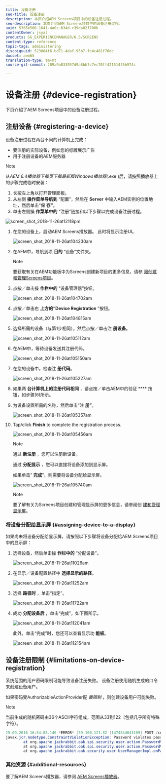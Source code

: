 ```yaml
---
title: 设备注册
seo-title: 设备注册
description: 本页介绍AEM Screens项目中的设备注册过程。
seo-description: 本页介绍AEM Screens项目中的设备注册过程。
uuid: 5365e506-1641-4a0c-b34d-c39da02f700b
contentOwner: jsyal
products: SG_EXPERIENCEMANAGER/6.5/SCREENS
content-type: reference
topic-tags: administering
discoiquuid: 523084f6-bd71-4daf-95b7-fc4c481f76dc
docset: aem65
translation-type: tm+mt
source-git-commit: 209a9a833957d9a8bb7c7ec70ff421514f5b974c

---
```



# 设备注册 {#device-registration}

下页介绍了AEM Screens项目中的设备注册过程。

## 注册设备 {#registering-a-device}

设备注册过程在两台不同的计算机上完成：

* 要注册的实际设备，例如您的标牌展示广告
* 用于注册设备的AEM服务器

>[!NOTE]
>
>从&#x200B;*AEM 6.4播放器下载页下载最新版Windows播放器(*.exe [](https://download.macromedia.com/screens/) )后，请按照播放器上的步骤完成临时安装：
>
>1. 长按左上角以打开管理面板。
>1. 从左侧 **操作菜单导航到** “配置”，然后在 **Server** 中输入AEM实例的位置地址，然后单击“保 **存”**。
>1. 单击左侧操 **作菜单中的** “注册”链接和以下步骤以完成设备注册过程。
>



![screen_shot_2018-11-26at12118pm](assets/screen_shot_2018-11-26at12118pm.png)

1. 在您的设备上，启动AEM Screens播放器。 此时将显示注册UI。

   ![screen_shot_2018-11-26at104230am](assets/screen_shot_2018-11-26at104230am.png)

1. 在AEM中，导航到项 **目的** “设备”文件夹。

   >[!NOTE]
   >
   >要获取有关在AEM功能板中为Screens创建新项目的更多信息，请参 [阅创建和管理Screens项目](creating-a-screens-project.md)。

1. 点按／单击操 **作栏中的** “设备管理器”按钮。

   ![screen_shot_2018-11-26at104702am](assets/screen_shot_2018-11-26at104702am.png)

1. 点按／单击右 **上方的“Device Registration** ”按钮。

   ![screen_shot_2018-11-26at104815am](assets/screen_shot_2018-11-26at104815am.png)

1. 选择所需的设备（与第1步相同），然后点按／单击注 **册设备**。

   ![screen_shot_2018-11-26at105112am](assets/screen_shot_2018-11-26at105112am.png)

1. 在AEM中，等待设备发送其注册代码。

   ![screen_shot_2018-11-26at105150am](assets/screen_shot_2018-11-26at105150am.png)

1. 在您的设备中，检查注 **册代码**。

   ![screen_shot_2018-11-26at105227am](assets/screen_shot_2018-11-26at105227am.png)

1. 如果两 **台计算机上的注册代码相同** ，请点按／单击AEM中的验证 **** 按钮，如步骤(6)所示。
1. 为设备设置所需的名称，然后单击“注 **册”**。

   ![screen_shot_2018-11-26at105357am](assets/screen_shot_2018-11-26at105357am.png)

1. Tap/click **Finish** to complete the registration process.

   ![screen_shot_2018-11-26at105456am](assets/screen_shot_2018-11-26at105456am.png)

   >[!NOTE]
   >
   >通过 **新注册** ，您可以注册新设备。
   >
   >通过 **分配显示** ，您可以直接将设备添加到显示屏。

   如果单击“ **完成**”，则需要将设备分配给显示屏。

   ![screen_shot_2018-11-26at105740am](assets/screen_shot_2018-11-26at105740am.png)

   >[!NOTE]
   >
   >要了解有关为Screens项目创建和管理显示屏的更多信息，请参阅创 [建和管理显示屏](managing-displays.md)。

### 将设备分配给显示屏 {#assigning-device-to-a-display}

如果尚未将设备分配给显示屏，请按照以下步骤将设备分配给AEM Screens项目中的显示屏：

1. 选择设备，然后单击操 **作栏中的** “分配设备”。

   ![screen_shot_2018-11-26at11026am](assets/screen_shot_2018-11-26at111026am.png)

1. 在显示／设备配置路径中 **选择显示的路径**。

   ![screen_shot_2018-11-26at11252am](assets/screen_shot_2018-11-26at111252am.png)

1. 选择 **路径时** ，单击“指定”。

   ![screen_shot_2018-11-26at11722am](assets/screen_shot_2018-11-26at111722am.png)

1. 成功 **分配设备后** ，单击“完成”，如下图所示。

   ![screen_shot_2018-11-26at112041am](assets/screen_shot_2018-11-26at112041am.png)

   此外，单击“完成”时，您还可以查看显示功 **能板**。

   ![screen_shot_2018-11-26at112154am](assets/screen_shot_2018-11-26at112154am.png)

## 设备注册限制 {#limitations-on-device-registration}

系统范围的用户密码限制可能导致设备注册失败。 设备注册使用随机生成的口令来创建设备用户。

如果密码受AuthorizableActionProvider配 *置限制* ，则创建设备用户可能失败。

>[!NOTE]
>
>当前生成的随机密码由36个ASCII字符组成，范围从33到122（包括几乎所有特殊字符）。

```java
25.09.2016 16:54:03.140 *ERROR* [59.100.121.82 [1474844043109] POST /content/screens/svc/registration HTTP/1.1] com.adobe.cq.screens.device.registration.impl.RegistrationServlet Error during device registration
javax.jcr.nodetype.ConstraintViolationException: Password violates password constraint (^(?=.*\d).{7,9}$).
        at org.apache.jackrabbit.oak.spi.security.user.action.PasswordValidationAction.validatePassword(PasswordValidationAction.java:105)
        at org.apache.jackrabbit.oak.spi.security.user.action.PasswordValidationAction.onPasswordChange(PasswordValidationAction.java:76)
        at org.apache.jackrabbit.oak.security.user.UserManagerImpl.onPasswordChange(UserManagerImpl.java:308)
```

### 其他资源 {#additional-resources}

要了解AEM Screens播放器，请参阅 [AEM Screens播放器](working-with-screens-player.md)。
